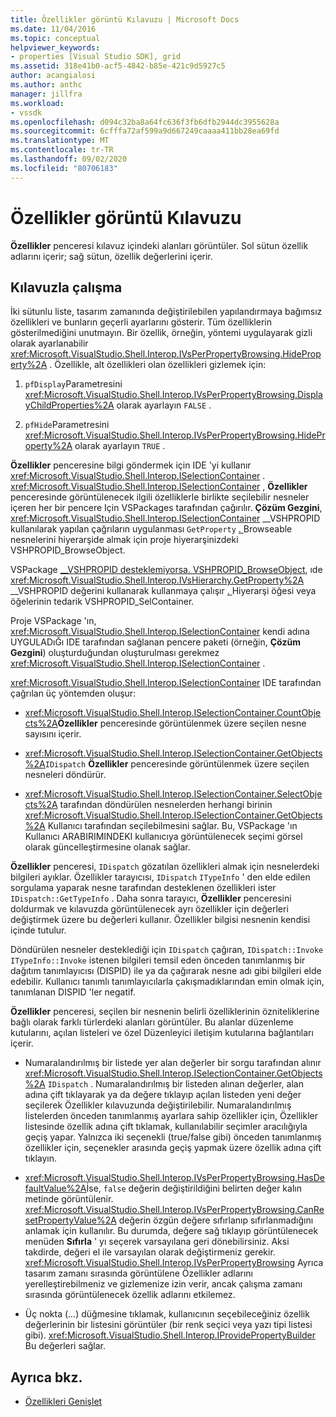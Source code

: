 ```yaml
---
title: Özellikler görüntü Kılavuzu | Microsoft Docs
ms.date: 11/04/2016
ms.topic: conceptual
helpviewer_keywords:
- properties [Visual Studio SDK], grid
ms.assetid: 318e41b0-acf5-4842-b85e-421c9d5927c5
author: acangialosi
ms.author: anthc
manager: jillfra
ms.workload:
- vssdk
ms.openlocfilehash: d094c32ba8a64fc636f3fb6dfb2944dc3955628a
ms.sourcegitcommit: 6cfffa72af599a9d667249caaaa411bb28ea69fd
ms.translationtype: MT
ms.contentlocale: tr-TR
ms.lasthandoff: 09/02/2020
ms.locfileid: "80706183"
---
```

# <a name="properties-display-grid"></a>Özellikler görüntü Kılavuzu

**Özellikler** penceresi kılavuz içindeki alanları görüntüler. Sol sütun özellik adlarını içerir; sağ sütun, özellik değerlerini içerir.

## <a name="work-with-the-grid"></a>Kılavuzla çalışma

İki sütunlu liste, tasarım zamanında değiştirilebilen yapılandırmaya bağımsız özellikleri ve bunların geçerli ayarlarını gösterir. Tüm özelliklerin gösterilmediğini unutmayın. Bir özellik, örneğin, yöntemi uygulayarak gizli olarak ayarlanabilir <xref:Microsoft.VisualStudio.Shell.Interop.IVsPerPropertyBrowsing.HideProperty%2A> . Özellikle, alt özellikleri olan özellikleri gizlemek için:

1. `pfDisplay`Parametresini <xref:Microsoft.VisualStudio.Shell.Interop.IVsPerPropertyBrowsing.DisplayChildProperties%2A> olarak ayarlayın `FALSE` .

2. `pfHide`Parametresini <xref:Microsoft.VisualStudio.Shell.Interop.IVsPerPropertyBrowsing.HideProperty%2A> olarak ayarlayın `TRUE` .

**Özellikler** penceresine bilgi göndermek için IDE 'yi kullanır <xref:Microsoft.VisualStudio.Shell.Interop.ISelectionContainer> . <xref:Microsoft.VisualStudio.Shell.Interop.ISelectionContainer> , **Özellikler** penceresinde görüntülenecek ilgili özelliklerle birlikte seçilebilir nesneler içeren her bir pencere Için VSPackages tarafından çağırılır. **Çözüm Gezgini**, <xref:Microsoft.VisualStudio.Shell.Interop.ISelectionContainer> __VSHPROPID kullanılarak yapılan çağrıların uygulanması `GetProperty` [. ](<xref:Microsoft.VisualStudio.Shell.Interop.__VSHPROPID.VSHPROPID_BrowseObject>) Browseable nesnelerini hiyerarşide almak için proje hiyerarşinizdeki VSHPROPID_BrowseObject.

VSPackage [__VSHPROPID desteklemiyorsa. VSHPROPID_BrowseObject](<xref:Microsoft.VisualStudio.Shell.Interop.__VSHPROPID.VSHPROPID_BrowseObject>), ıde <xref:Microsoft.VisualStudio.Shell.Interop.IVsHierarchy.GetProperty%2A> __VSHPROPID değerini kullanarak kullanmaya çalışır [. ](<xref:Microsoft.VisualStudio.Shell.Interop.__VSHPROPID.VSHPROPID_SelContainer>) Hiyerarşi öğesi veya öğelerinin tedarik VSHPROPID_SelContainer.

Proje VSPackage 'ın, <xref:Microsoft.VisualStudio.Shell.Interop.ISelectionContainer> kendi adına UYGULADıĞı IDE tarafından sağlanan pencere paketi (örneğin, **Çözüm Gezgini**) oluşturduğundan oluşturulması gerekmez <xref:Microsoft.VisualStudio.Shell.Interop.ISelectionContainer> .

<xref:Microsoft.VisualStudio.Shell.Interop.ISelectionContainer> IDE tarafından çağrılan üç yöntemden oluşur:

- <xref:Microsoft.VisualStudio.Shell.Interop.ISelectionContainer.CountObjects%2A>**Özellikler** penceresinde görüntülenmek üzere seçilen nesne sayısını içerir.

- <xref:Microsoft.VisualStudio.Shell.Interop.ISelectionContainer.GetObjects%2A>`IDispatch` **Özellikler** penceresinde görüntülenmek üzere seçilen nesneleri döndürür.

- <xref:Microsoft.VisualStudio.Shell.Interop.ISelectionContainer.SelectObjects%2A> tarafından döndürülen nesnelerden herhangi birinin <xref:Microsoft.VisualStudio.Shell.Interop.ISelectionContainer.GetObjects%2A> Kullanıcı tarafından seçilebilmesini sağlar. Bu, VSPackage 'ın Kullanıcı ARABIRIMINDEKI kullanıcıya görüntülenecek seçimi görsel olarak güncelleştirmesine olanak sağlar.

**Özellikler** penceresi, `IDispatch` gözatılan özellikleri almak için nesnelerdeki bilgileri ayıklar. Özellikler tarayıcısı, `IDispatch` `ITypeInfo` ' den elde edilen sorgulama yaparak nesne tarafından desteklenen özellikleri ister `IDispatch::GetTypeInfo` . Daha sonra tarayıcı, **Özellikler** penceresini doldurmak ve kılavuzda görüntülenecek ayrı özellikler için değerleri değiştirmek üzere bu değerleri kullanır. Özellikler bilgisi nesnenin kendisi içinde tutulur.

Döndürülen nesneler desteklediği için `IDispatch` çağıran, `IDispatch::Invoke` `ITypeInfo::Invoke` istenen bilgileri temsil eden önceden tanımlanmış bir dağıtım tanımlayıcısı (DISPID) ile ya da çağırarak nesne adı gibi bilgileri elde edebilir. Kullanıcı tanımlı tanımlayıcılarla çakışmadıklarından emin olmak için, tanımlanan DISPID 'ler negatif.

**Özellikler** penceresi, seçilen bir nesnenin belirli özelliklerinin özniteliklerine bağlı olarak farklı türlerdeki alanları görüntüler. Bu alanlar düzenleme kutularını, açılan listeleri ve özel Düzenleyici iletişim kutularına bağlantıları içerir.

- Numaralandırılmış bir listede yer alan değerler bir sorgu tarafından alınır <xref:Microsoft.VisualStudio.Shell.Interop.ISelectionContainer.GetObjects%2A> `IDispatch` . Numaralandırılmış bir listeden alınan değerler, alan adına çift tıklayarak ya da değere tıklayıp açılan listeden yeni değer seçilerek Özellikler kılavuzunda değiştirilebilir. Numaralandırılmış listelerden önceden tanımlanmış ayarlara sahip özellikler için, Özellikler listesinde özellik adına çift tıklamak, kullanılabilir seçimler aracılığıyla geçiş yapar. Yalnızca iki seçenekli (true/false gibi) önceden tanımlanmış özellikler için, seçenekler arasında geçiş yapmak üzere özellik adına çift tıklayın.

- <xref:Microsoft.VisualStudio.Shell.Interop.IVsPerPropertyBrowsing.HasDefaultValue%2A>İse, `false` değerin değiştirildiğini belirten değer kalın metinde görüntülenir. <xref:Microsoft.VisualStudio.Shell.Interop.IVsPerPropertyBrowsing.CanResetPropertyValue%2A> değerin özgün değere sıfırlanıp sıfırlanmadığını anlamak için kullanılır. Bu durumda, değere sağ tıklayıp görüntülenecek menüden **Sıfırla** ' yı seçerek varsayılana geri dönebilirsiniz. Aksi takdirde, değeri el ile varsayılan olarak değiştirmeniz gerekir. <xref:Microsoft.VisualStudio.Shell.Interop.IVsPerPropertyBrowsing> Ayrıca tasarım zamanı sırasında görüntülene Özellikler adlarını yerelleştirebilmeniz ve gizlemenize izin verir, ancak çalışma zamanı sırasında görüntülenecek özellik adlarını etkilemez.

- Üç nokta (...) düğmesine tıklamak, kullanıcının seçebileceğiniz özellik değerlerinin bir listesini görüntüler (bir renk seçici veya yazı tipi listesi gibi). <xref:Microsoft.VisualStudio.Shell.Interop.IProvidePropertyBuilder> Bu değerleri sağlar.

## <a name="see-also"></a>Ayrıca bkz.

- [Özellikleri Genişlet](../../extensibility/internals/extending-properties.md)
